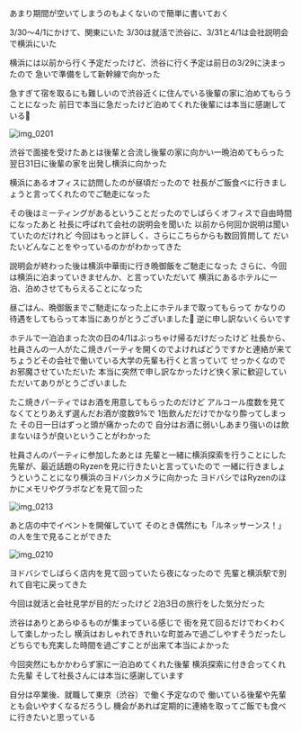 あまり期間が空いてしまうのもよくないので簡単に書いておく

3/30〜4/1にかけて、関東にいた
3/30は就活で渋谷に、3/31と4/1は会社説明会で横浜にいた

横浜には以前から行く予定だったけど、渋谷に行く予定は前日の3/29に決まったので
急いで準備をして新幹線で向かった

急すぎて宿を取るにも難しいので渋谷近くに住んでいる後輩の家に泊めてもらうことになった
前日で本当に急だったけど泊めてくれた後輩には本当に感謝している:pray:

![img_0201](/images/2017/04/img_0201.jpg)

渋谷で面接を受けたあとは後輩と合流し後輩の家に向かい一晩泊めてもらった
翌日31日に後輩の家を出発し横浜に向かった

横浜にあるオフィスに訪問したのが昼頃だったので
社長がご飯食べに行きましょうと言ってくれたのでご馳走になった

その後はミーティングがあるということだったのでしばらくオフィスで自由時間になったあと
社長に呼ばれて会社の説明会を聞いた
以前から何回か説明は聞いていたのだけれど
今回はもっと詳しく、さらにこちらからも数回質問して
だいたいどんなことをやっているのかがわかってきた

説明会が終わった後は横浜中華街に行き晩御飯をご馳走になった
さらに、今回は横浜に泊まっていきませんか、と言っていただいて
横浜にあるホテルに一泊、泊めさせてもらえることになった

昼ごはん、晩御飯までご馳走になった上にホテルまで取ってもらって
かなりの待遇をしてもらって本当にありがとうございました:pray:
逆に申し訳ないくらいです

ホテルで一泊泊まった次の日の4/1はぶっちゃけ帰るだけだったけど
社長から、社員さんの一人がたこ焼きパーティを開くのでよければどうですかと連絡が来て
ちょうどその会社で働いている大学の先輩も行くと言っていて
せっかくなのでお邪魔させていただいた
本当に突然で申し訳なかったけど快く家に歓迎していただいてありがとうございました

たこ焼きパーティではお酒を用意してもらったのだけど
アルコール度数を見てなくてとりあえず選んだお酒が度数9%で
1缶飲んだだけでかなり酔ってしまった
その日一日はずっと頭が痛かったので
自分はお酒に弱いしあまり強いのは飲まないほうが良いということがわかった

社員さんのパーティに参加したあとは
先輩と一緒に横浜探索を行うことにした
先輩が、最近話題のRyzenを見に行きたいと言っていたので
一緒に行きましょうということになり横浜のヨドバシカメラに向かった
ヨドバシではRyzenのほかにメモリやグラボなどを見て回った

![img_0213](/images/2017/04/img_0213.jpg)

あと店の中でイベントを開催していて
そのとき偶然にも「ルネッサーンス！」の人を生で見ることができた

![img_0210](/images/2017/04/img_0210.jpg)

ヨドバシでしばらく店内を見て回っていたら夜になったので
先輩と横浜駅で別れて自宅に戻ってきた

今回は就活と会社見学が目的だったけど
2泊3日の旅行をした気分だった

渋谷はありとあらゆるものが集まっている感じで
街を見て回るだけでわくわくして楽しかったし
横浜はおしゃれできれいな町並みで過ごしやすそうだったし
どちらでも充実した時間を過ごすことが出来て本当によかった

今回突然にもかかわらず家に一泊泊めてくれた後輩
横浜探索に付き合ってくれた先輩
そして社長さんには本当に感謝しています

自分は卒業後、就職して東京（渋谷）で働く予定なので
働いている後輩や先輩とも会いやすくなるだろうし
機会があれば定期的に連絡を取ってご飯でも食べに行きたいと思っている
